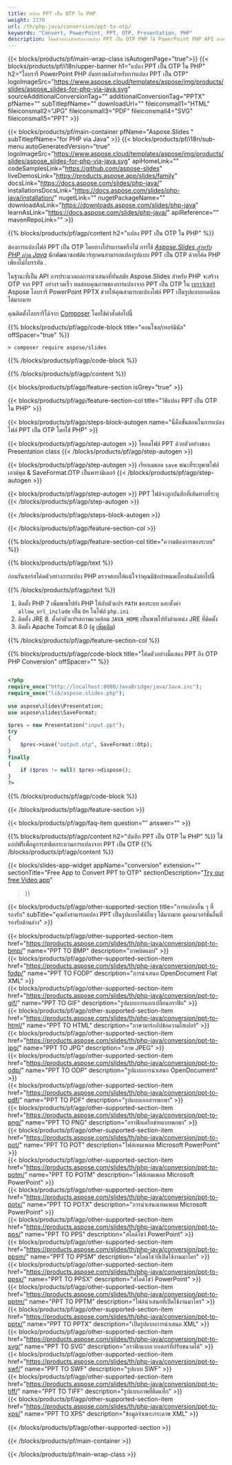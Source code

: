 ```yaml
---
title: แปลง PPT เป็น OTP ใน PHP
weight: 2170
url: /th/php-java/conversion/ppt-to-otp/ 
keywords: "Convert, PowerPoint, PPT, OTP, Presentation, PHP"
description: โค้ดตัวอย่างสำหรับการแปลง PPT เป็น OTP PHP ใช้ PowerPoint PHP API สำหรับการแปลงไฟล์เป็นชุด PPT เป็นไฟล์ OTP
---
```


{{< blocks/products/pf/main-wrap-class isAutogenPage="true">}}
{{< blocks/products/pf/i18n/upper-banner h1="แปลง PPT เป็น OTP ใน PHP" h2="ไลบรารี PowerPoint PHP อันทรงพลังสำหรับการแปลง PPT เป็น OTP" logoImageSrc="https://www.aspose.cloud/templates/aspose/img/products/slides/aspose_slides-for-php-via-java.svg" sourceAdditionalConversionTag="" additionalConversionTag="PPTX" pfName="" subTitlepfName="" downloadUrl="" fileiconsmall1="HTML" fileiconsmall2="JPG" fileiconsmall3="PDF" fileiconsmall4="SVG" fileiconsmall5="PPT" >}}

{{< blocks/products/pf/main-container pfName="Aspose.Slides " subTitlepfName="for PHP via Java" >}}
{{< blocks/products/pf/i18n/sub-menu autoGeneratedVersion="true" logoImageSrc="https://www.aspose.cloud/templates/aspose/img/products/slides/aspose_slides-for-php-via-java.svg" apiHomeLink="" codeSamplesLink="https://github.com/aspose-slides" liveDemosLink="https://products.aspose.app/slides/family" docsLink="https://docs.aspose.com/slides/php-java/" installationsDocsLink="https://docs.aspose.com/slides/php-java/installation/" nugetLink="" nugetPackageName="" downloadAsLink="https://downloads.aspose.com/slides/php-java" learnAsLink="https://docs.aspose.com/slides/php-java/" apiReference="" mavenRepoLink="" >}}

{{% blocks/products/pf/agp/content h2="แปลง PPT เป็น OTP ใน PHP" %}}

ต้องการแปลงไฟล์ PPT เป็น OTP โดยทางโปรแกรมหรือไม่ การใช้ [*Aspose.Slides สำหรับ PHP ผ่าน Java*](https://products.aspose.com/slides/th/php-java/) นักพัฒนาซอฟต์แวร์ทุกคนสามารถแปลงรูปแบบ PPT เป็น OTP ด้วยโค้ด PHP เพียงไม่กี่บรรทัด .

ในฐานะที่เป็น API การประมวลผลการนำเสนอที่ทันสมัย ​​Aspose.Slides สำหรับ PHP จะสร้าง OTP จาก PPT อย่างรวดเร็ว ทดสอบคุณภาพของการแปลงจาก PPT เป็น OTP ใน [เบราว์เซอร์](https://products.aspose.app/slides/conversion) Aspose ไลบรารี PowerPoint PPTX ช่วยให้คุณสามารถแปลงไฟล์ PPT เป็นรูปแบบยอดนิยมได้มากมาย

คุณติดตั้งไลบรารีได้จาก [Composer](https://packagist.org/packages/aspose/slides) โดยใช้คำสั่งต่อไปนี้

{{% blocks/products/pf/agp/code-block title="คอนโซล/เทอร์มินัล" offSpacer="true" %}}

```console
> composer require aspose/slides 

```

{{% /blocks/products/pf/agp/code-block %}}

{{% /blocks/products/pf/agp/content %}}

{{< blocks/products/pf/agp/feature-section isGrey="true" >}}

{{< blocks/products/pf/agp/feature-section-col title="วิธีแปลง PPT เป็น OTP ใน PHP" >}}

{{< blocks/products/pf/agp/steps-block-autogen name="นี่คือขั้นตอนในการแปลงไฟล์ PPT เป็น OTP โดยใช้ PHP" >}}

{{< blocks/products/pf/agp/step-autogen >}}
โหลดไฟล์ PPT ด้วยตัวอย่างของ Presentation class
{{< /blocks/products/pf/agp/step-autogen >}}

{{< blocks/products/pf/agp/step-autogen >}}
เรียกเมธอด `save` ขณะที่ระบุพาธไฟล์เอาต์พุต & SaveFormat.OTP เป็นพารามิเตอร์
{{< /blocks/products/pf/agp/step-autogen >}}

{{< blocks/products/pf/agp/step-autogen >}}
PPT ไฟล์จะถูกบันทึกที่เส้นทางที่ระบุ
{{< /blocks/products/pf/agp/step-autogen >}}

{{< /blocks/products/pf/agp/steps-block-autogen >}}

{{< /blocks/products/pf/agp/feature-section-col >}}

{{% blocks/products/pf/agp/feature-section-col title="ความต้องการของระบบ" %}}

{{% blocks/products/pf/agp/text %}}

 ก่อนรันซอร์สโค้ดตัวอย่างการแปลง PHP ตรวจสอบให้แน่ใจว่าคุณมีข้อกำหนดเบื้องต้นดังต่อไปนี้

{{% /blocks/products/pf/agp/text %}}

1. ติดตั้ง PHP 7 เพิ่มพาธไปยัง PHP ให้กับตัวแปร `PATH` ของระบบ และตั้งค่า `allow_url_include` เป็น `On` ในไฟล์ `php.ini`
1. ติดตั้ง JRE 8. ตั้งค่าตัวแปรสภาพแวดล้อม `JAVA_HOME` เป็นพาธไปยังตำแหน่ง JRE ที่ติดตั้ง
1. ติดตั้ง Apache Tomcat 8.0 (ดู [เพิ่มเติม](https://docs.aspose.com/slides/php-java/installation/)) 

{{% /blocks/products/pf/agp/feature-section-col %}}

{{% blocks/products/pf/agp/code-block title="โค้ดตัวอย่างนี้แสดง PPT ถึง OTP PHP Conversion" offSpacer="" %}}

```php

<?php
require_once("http://localhost:8080/JavaBridge/java/Java.inc");
require_once("lib/aspose.slides.php");
 
use aspose\slides\Presentation;
use aspose\slides\SaveFormat;
 
$pres = new Presentation("input.ppt");
try
{
    $pres->save("output.otp", SaveFormat::Otp);
}
finally
{
    if ($pres != null) $pres->dispose();
}
?>

```
{{% /blocks/products/pf/agp/code-block %}}

{{< /blocks/products/pf/agp/feature-section >}}

{{< blocks/products/pf/agp/faq-item question="" answer="" >}}
 
{{% blocks/products/pf/agp/content h2="บันทึก PPT เป็น OTP ใน PHP" %}}
ใช้แอปฟรีเพื่อดูการสาธิตกระบวนการแปลงจาก PPT เป็น OTP 
{{% /blocks/products/pf/agp/content %}}

<!-- aboutfile Starts -->

{{< blocks/slides-app-widget 
appName="conversion"
extension=""
sectionTitle="Free App to Convert PPT to OTP" 
sectionDescription="[Try our free Video app](https://products.aspose.app/slides/video/)" 
>}}

<!-- aboutfile Ends -->

{{< blocks/products/pf/agp/other-supported-section title="การแปลงอื่น ๆ ที่รองรับ" subTitle="คุณยังสามารถแปลง PPT เป็นรูปแบบไฟล์อื่นๆ ได้มากมาย ดูคอนเวอร์ชั่นอื่นที่รองรับด้านล่าง" >}}

{{< blocks/products/pf/agp/other-supported-section-item href="https://products.aspose.com/slides/th/php-java/conversion/ppt-to-bmp/" name="PPT TO BMP" description="ภาพบิตแมป" >}}  
{{< blocks/products/pf/agp/other-supported-section-item href="https://products.aspose.com/slides/th/php-java/conversion/ppt-to-fodp/" name="PPT TO FODP" description="การนำเสนอ OpenDocument Flat XML" >}}  
{{< blocks/products/pf/agp/other-supported-section-item href="https://products.aspose.com/slides/th/php-java/conversion/ppt-to-gif/" name="PPT TO GIF" description="รูปแบบการแลกเปลี่ยนกราฟิก" >}}  
{{< blocks/products/pf/agp/other-supported-section-item href="https://products.aspose.com/slides/th/php-java/conversion/ppt-to-html/" name="PPT TO HTML" description="ภาษามาร์กอัปข้อความไฮเปอร์" >}}  
{{< blocks/products/pf/agp/other-supported-section-item href="https://products.aspose.com/slides/th/php-java/conversion/ppt-to-jpg/" name="PPT TO JPG" description="ภาพ JPEG" >}}  
{{< blocks/products/pf/agp/other-supported-section-item href="https://products.aspose.com/slides/th/php-java/conversion/ppt-to-odp/" name="PPT TO ODP" description="รูปแบบการนำเสนอ OpenDocument" >}}  
{{< blocks/products/pf/agp/other-supported-section-item href="https://products.aspose.com/slides/th/php-java/conversion/ppt-to-pdf/" name="PPT TO PDF" description="รูปแบบเอกสารพกพา" >}}  
{{< blocks/products/pf/agp/other-supported-section-item href="https://products.aspose.com/slides/th/php-java/conversion/ppt-to-png/" name="PPT TO PNG" description="กราฟิกเครือข่ายแบบพกพา" >}}  
{{< blocks/products/pf/agp/other-supported-section-item href="https://products.aspose.com/slides/th/php-java/conversion/ppt-to-pot/" name="PPT TO POT" description="ไฟล์เทมเพลต Microsoft PowerPoint" >}}  
{{< blocks/products/pf/agp/other-supported-section-item href="https://products.aspose.com/slides/th/php-java/conversion/ppt-to-potm/" name="PPT TO POTM" description="ไฟล์เทมเพลต Microsoft PowerPoint" >}}  
{{< blocks/products/pf/agp/other-supported-section-item href="https://products.aspose.com/slides/th/php-java/conversion/ppt-to-potx/" name="PPT TO POTX" description="การนำเสนอเทมเพลต Microsoft PowerPoint" >}}  
{{< blocks/products/pf/agp/other-supported-section-item href="https://products.aspose.com/slides/th/php-java/conversion/ppt-to-pps/" name="PPT TO PPS" description="สไลด์โชว์ PowerPoint" >}}  
{{< blocks/products/pf/agp/other-supported-section-item href="https://products.aspose.com/slides/th/php-java/conversion/ppt-to-ppsm/" name="PPT TO PPSM" description="สไลด์โชว์ที่เปิดใช้งานมาโคร" >}}  
{{< blocks/products/pf/agp/other-supported-section-item href="https://products.aspose.com/slides/th/php-java/conversion/ppt-to-ppsx/" name="PPT TO PPSX" description="สไลด์โชว์ PowerPoint" >}}  
{{< blocks/products/pf/agp/other-supported-section-item href="https://products.aspose.com/slides/th/php-java/conversion/ppt-to-pptm/" name="PPT TO PPTM" description="ไฟล์นำเสนอที่เปิดใช้งานมาโคร" >}}  
{{< blocks/products/pf/agp/other-supported-section-item href="https://products.aspose.com/slides/th/php-java/conversion/ppt-to-pptx/" name="PPT TO PPTX" description="เปิดรูปแบบการนำเสนอ XML" >}}  
{{< blocks/products/pf/agp/other-supported-section-item href="https://products.aspose.com/slides/th/php-java/conversion/ppt-to-svg/" name="PPT TO SVG" description="กราฟิกแบบเวกเตอร์ที่ปรับขนาดได้" >}}  
{{< blocks/products/pf/agp/other-supported-section-item href="https://products.aspose.com/slides/th/php-java/conversion/ppt-to-swf/" name="PPT TO SWF" description="รูปแบบ SWF" >}}  
{{< blocks/products/pf/agp/other-supported-section-item href="https://products.aspose.com/slides/th/php-java/conversion/ppt-to-tiff/" name="PPT TO TIFF" description="รูปแบบภาพที่ติดแท็ก" >}}  
{{< blocks/products/pf/agp/other-supported-section-item href="https://products.aspose.com/slides/th/php-java/conversion/ppt-to-xps/" name="PPT TO XPS" description="ข้อมูลจำเพาะกระดาษ XML" >}}  


{{< /blocks/products/pf/agp/other-supported-section >}}

{{< /blocks/products/pf/main-container >}}
    
{{< /blocks/products/pf/main-wrap-class >}}